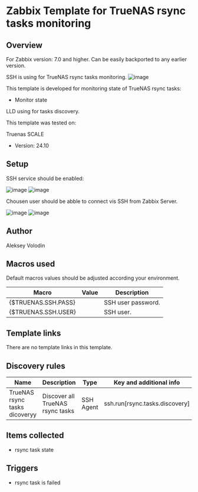 # Zabbix Template for TrueNAS rsync tasks monitoring

## Overview
For Zabbix version: 7.0 and higher. Can be easily backported to any earlier version.

SSH is using for TrueNAS rsync tasks monitoring.
![image](https://github.com/user-attachments/assets/64aa29ea-8429-46d1-a668-6d99596e51ed)


This template is developed for monitoring state of TrueNAS rsync tasks:
* Monitor state


LLD using for tasks discovery.

This template was tested on:

Truenas SCALE
* Version: 24.10

## Setup
SSH service should be enabled:

![image](https://github.com/user-attachments/assets/a947453e-2c91-487b-9f0f-55fae99514bd)
![image](https://github.com/user-attachments/assets/d037fb23-daf2-4012-8843-632b34e92972)

Chousen user should be abble to connect vis SSH from Zabbix Server.

![image](https://github.com/user-attachments/assets/ddef53fd-fa88-4f3b-9472-803db78d77f1)
![image](https://github.com/user-attachments/assets/9b54a0b4-6645-42a1-832d-015879e55073)


## Author

Aleksey Volodin

## Macros used

Default macros values should be adjusted according your environment.

|Macro|Value|Description|
|-----|-----|-----|
|{$TRUENAS.SSH.PASS}||SSH user password.|
|{$TRUENAS.SSH.USER}||SSH user.|

## Template links

There are no template links in this template.

## Discovery rules

|Name|Description|Type|Key and additional info|
|----|-----------|----|----|
|TrueNAS rsync tasks dicoveryy|Discover all TrueNAS rsync tasks|SSH Agent|ssh.run[rsync.tasks.discovery]|

## Items collected

* rsync task state

## Triggers

* rsync task is failed
